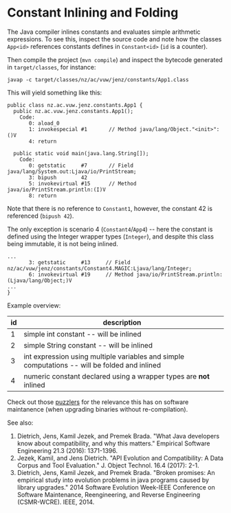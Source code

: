 # Constant Inlining and Folding 

The Java compiler inlines constants and evaluates simple arithmetic expressions. To see this, inspect the source code and note 
how the classes `App<id>` references constants defines in `Constant<id>` (`id` is a counter). 

Then compile the project (`mvn compile`) and inspect the bytecode generated in `target/classes`, for instance:

`javap -c target/classes/nz/ac/vuw/jenz/constants/App1.class`

This will yield something like this:

```
public class nz.ac.vuw.jenz.constants.App1 {
  public nz.ac.vuw.jenz.constants.App1();
    Code:
       0: aload_0
       1: invokespecial #1       // Method java/lang/Object."<init>":()V
       4: return

  public static void main(java.lang.String[]);
    Code:
       0: getstatic     #7       // Field java/lang/System.out:Ljava/io/PrintStream;
       3: bipush        42
       5: invokevirtual #15      // Method java/io/PrintStream.println:(I)V
       8: return
```

Note that there is no reference to `Constant1`, however, the constant 42 is referenced (`bipush 42`).

The only exception is scenario 4 (`Constant4`/`App4`) -- here the constant is defined using the Integer wrapper types (`Integer`), and despite this class being immutable, it is not being inlined. 

```
...
       3: getstatic     #13     // Field nz/ac/vuw/jenz/constants/Constant4.MAGIC:Ljava/lang/Integer;
       6: invokevirtual #19     // Method java/io/PrintStream.println:(Ljava/lang/Object;)V
...
}

```

Example overview:

| id      | description |
| ----------- | ----------- |
| 1      | simple int constant -- will be inlined       |
| 2   | simple String constant -- will be inlined       |
| 3   | int expression using multiple variables and simple computations -- will be folded and inlined        |
| 4   | numeric constant declared using a wrapper types are __not__  inlined   |

Check out those [puzzlers](https://www.slideshare.net/JensDietrich/presentation-30367644) for the relevance this has on software maintanence (when upgrading binaries without re-compilation).  

See also:

1. Dietrich, Jens, Kamil Jezek, and Premek Brada. "What Java developers know about compatibility, and why this matters." Empirical Software Engineering 21.3 (2016): 1371-1396.
2. Jezek, Kamil, and Jens Dietrich. "API Evolution and Compatibility: A Data Corpus and Tool Evaluation." J. Object Technol. 16.4 (2017): 2-1.
3. Dietrich, Jens, Kamil Jezek, and Premek Brada. "Broken promises: An empirical study into evolution problems in java programs caused by library upgrades." 2014 Software Evolution Week-IEEE Conference on Software Maintenance, Reengineering, and Reverse Engineering (CSMR-WCRE). IEEE, 2014. 








